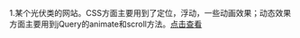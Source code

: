 1.某个光伏类的网站。CSS方面主要用到了定位，浮动，一些动画效果；动态效果方面主要用到jQuery的animate和scroll方法。[点击查看](https://cangsayi.github.io/imitate-project)
